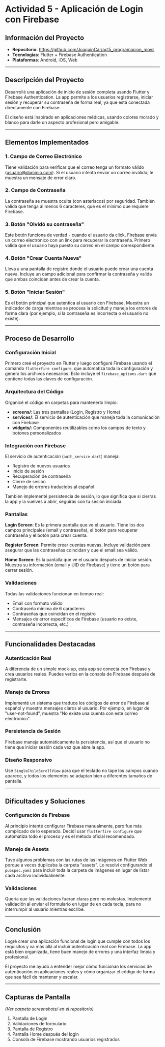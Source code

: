 # Actividad 5 - Aplicación de Login con Firebase

## Información del Proyecto
- **Repositorio**: https://github.com/JoaquinCar/act5_programacion_movil
- **Tecnologías**: Flutter + Firebase Authentication
- **Plataformas**: Android, iOS, Web

---

## Descripción del Proyecto

Desarrollé una aplicación de inicio de sesión completa usando Flutter y Firebase Authentication. La app permite a los usuarios registrarse, iniciar sesión y recuperar su contraseña de forma real, ya que está conectada directamente con Firebase.

El diseño está inspirado en aplicaciones médicas, usando colores morado y blanco para darle un aspecto profesional pero amigable.

---

## Elementos Implementados

### 1. Campo de Correo Electrónico
Tiene validación para verificar que el correo tenga un formato válido (usuario@dominio.com). Si el usuario intenta enviar un correo inválido, le muestra un mensaje de error claro.

### 2. Campo de Contraseña
La contraseña se muestra oculta (con asteriscos) por seguridad. También valida que tenga al menos 6 caracteres, que es el mínimo que requiere Firebase.

### 3. Botón "Olvidó su contraseña"
Este botón funciona de verdad - cuando el usuario da click, Firebase envía un correo electrónico con un link para recuperar la contraseña. Primero valida que el usuario haya puesto su correo en el campo correspondiente.

### 4. Botón "Crear Cuenta Nueva"
Lleva a una pantalla de registro donde el usuario puede crear una cuenta nueva. Incluye un campo adicional para confirmar la contraseña y valida que ambas coincidan antes de crear la cuenta.

### 5. Botón "Iniciar Sesión"
Es el botón principal que autentica al usuario con Firebase. Muestra un indicador de carga mientras se procesa la solicitud y maneja los errores de forma clara (por ejemplo, si la contraseña es incorrecta o el usuario no existe).

---

## Proceso de Desarrollo

### Configuración Inicial
Primero creé el proyecto en Flutter y luego configuré Firebase usando el comando `flutterfire configure`, que automatiza toda la configuración y genera los archivos necesarios. Esto incluye el `firebase_options.dart` que contiene todas las claves de configuración.

### Arquitectura del Código
Organicé el código en carpetas para mantenerlo limpio:
- **screens/**: Las tres pantallas (Login, Registro y Home)
- **services/**: El servicio de autenticación que maneja toda la comunicación con Firebase
- **widgets/**: Componentes reutilizables como los campos de texto y botones personalizados

### Integración con Firebase
El servicio de autenticación (`auth_service.dart`) maneja:
- Registro de nuevos usuarios
- Inicio de sesión
- Recuperación de contraseña
- Cierre de sesión
- Manejo de errores traducidos al español

También implementé persistencia de sesión, lo que significa que si cierras la app y la vuelves a abrir, seguirás con tu sesión iniciada.

### Pantallas
**Login Screen**: Es la primera pantalla que ve el usuario. Tiene los dos campos principales (email y contraseña), el botón para recuperar contraseña y el botón para crear cuenta.

**Register Screen**: Permite crear cuentas nuevas. Incluye validación para asegurar que las contraseñas coincidan y que el email sea válido.

**Home Screen**: Es la pantalla que ve el usuario después de iniciar sesión. Muestra su información (email y UID de Firebase) y tiene un botón para cerrar sesión.

### Validaciones
Todas las validaciones funcionan en tiempo real:
- Email con formato válido
- Contraseña mínima de 6 caracteres
- Contraseñas que coincidan en el registro
- Mensajes de error específicos de Firebase (usuario no existe, contraseña incorrecta, etc.)

---

## Funcionalidades Destacadas

### Autenticación Real
A diferencia de un simple mock-up, esta app se conecta con Firebase y crea usuarios reales. Puedes verlos en la consola de Firebase después de registrarte.

### Manejo de Errores
Implementé un sistema que traduce los códigos de error de Firebase al español y muestra mensajes claros al usuario. Por ejemplo, en lugar de "user-not-found", muestra "No existe una cuenta con este correo electrónico".

### Persistencia de Sesión
Firebase maneja automáticamente la persistencia, así que el usuario no tiene que iniciar sesión cada vez que abre la app.

### Diseño Responsivo
Usé `SingleChildScrollView` para que el teclado no tape los campos cuando aparece, y todos los elementos se adaptan bien a diferentes tamaños de pantalla.

---

## Dificultades y Soluciones

### Configuración de Firebase
Al principio intenté configurar Firebase manualmente, pero fue más complicado de lo esperado. Decidí usar `flutterfire configure` que automatiza todo el proceso y es el método oficial recomendado.

### Manejo de Assets
Tuve algunos problemas con las rutas de las imágenes en Flutter Web porque a veces duplicaba la carpeta "assets". Lo resolví configurando el `pubspec.yaml` para incluir toda la carpeta de imágenes en lugar de listar cada archivo individualmente.

### Validaciones
Quería que las validaciones fueran claras pero no molestas. Implementé validación al enviar el formulario en lugar de en cada tecla, para no interrumpir al usuario mientras escribe.

---

## Conclusión

Logré crear una aplicación funcional de login que cumple con todos los requisitos y va más allá al incluir autenticación real con Firebase. La app está bien organizada, tiene buen manejo de errores y una interfaz limpia y profesional.

El proyecto me ayudó a entender mejor cómo funcionan los servicios de autenticación en aplicaciones reales y cómo organizar el código de forma que sea fácil de mantener y escalar.

---

## Capturas de Pantalla

_(Ver carpeta screenshots/ en el repositorio)_

1. Pantalla de Login
2. Validaciones de formulario
3. Pantalla de Registro
4. Pantalla Home después del login
5. Consola de Firebase mostrando usuarios registrados

